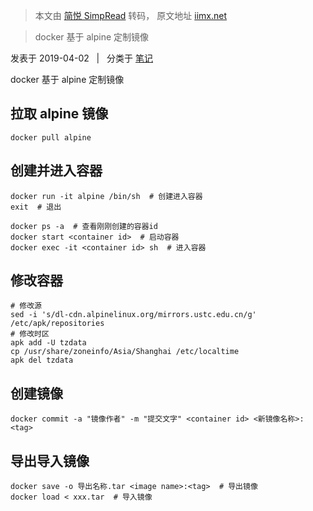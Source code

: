 > 本文由 [简悦 SimpRead](http://ksria.com/simpread/) 转码， 原文地址 [iimx.net](https://iimx.net/2019/04/02/docker%E5%9F%BA%E4%BA%8Ealpine%E5%AE%9A%E5%88%B6%E9%95%9C%E5%83%8F/)

> docker 基于 alpine 定制镜像

发表于 2019-04-02   |   分类于 [笔记](https://iimx.net/categories/%E7%AC%94%E8%AE%B0/)

docker 基于 alpine 定制镜像  

拉取 alpine 镜像
------------

```
docker pull alpine
```

创建并进入容器
-------

```
docker run -it alpine /bin/sh  # 创建进入容器
exit  # 退出

docker ps -a  # 查看刚刚创建的容器id
docker start <container id>  # 启动容器
docker exec -it <container id> sh  # 进入容器
```

修改容器
----

```
# 修改源
sed -i 's/dl-cdn.alpinelinux.org/mirrors.ustc.edu.cn/g' /etc/apk/repositories
# 修改时区
apk add -U tzdata
cp /usr/share/zoneinfo/Asia/Shanghai /etc/localtime
apk del tzdata
```

创建镜像
----

```
docker commit -a "镜像作者" -m "提交文字" <container id> <新镜像名称>:<tag>
```

导出导入镜像
------

```
docker save -o 导出名称.tar <image name>:<tag>  # 导出镜像
docker load < xxx.tar  # 导入镜像
```